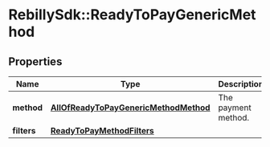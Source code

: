 # RebillySdk::ReadyToPayGenericMethod

## Properties
Name | Type | Description | Notes
------------ | ------------- | ------------- | -------------
**method** | [**AllOfReadyToPayGenericMethodMethod**](AllOfReadyToPayGenericMethodMethod.md) | The payment method. | 
**filters** | [**ReadyToPayMethodFilters**](ReadyToPayMethodFilters.md) |  | [optional] 

